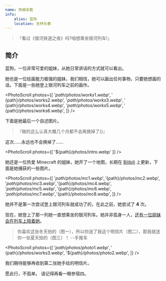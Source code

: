 ```yaml
---
name: 狗被染藍
info:
    alias: 蓝狗
    location: 吉林长春
---
```


> 『看过《银河铁道之夜》吗?咱想乘坐银河列车!』

## 简介

蓝狗，一位非常可爱的姐妹，从她日常讲话的方式就可以看出。

她也是一位绘画能力极强的姐妹，我们相信，她可以画出任何事物，只要她想画的话。下面是一些她登上银河列车之前的画作。

<PhotoScroll photos={[
    '${path}/photos/works1.webp',
    '${path}/photos/works2.webp',
    '${path}/photos/works3.webp',
    '${path}/photos/works4.webp',
    '${path}/photos/works5.webp',
    '${path}/photos/works6.webp',
]} />

下面是她最后一个自述图片。

> 『做的这么认真大概几个月都不会再换掉了()』

这次……永远也不会换掉了……

<PhotoScroll photos={[ '${path}/photos/intro.webp'  ]} />

她还是一位热爱 Minecraft 的姐妹，她开了一个地图，长期在 [Bilibili](https://space.bilibili.com/2119605209) 上更新，下面是她捕获的一些图片。

<PhotoScroll photos={[
    '${path}/photos/mc1.webp',
    '${path}/photos/mc2.webp',
    '${path}/photos/mc3.webp',
    '${path}/photos/mc4.webp',
    '${path}/photos/mc5.webp',
    '${path}/photos/mc6.webp',
    '${path}/photos/mc7.webp',
    '${path}/photos/mc8.webp',
]} />

她并不是第一次尝试登上银河列车就成功了的，在此之前，她尝试了 **4** 次。

现在，她登上了那一列她一直想乘坐的银河列车。她并非孤身一人，[还有一位姐妹会在列车上陪着她](https://www.one-among.us/profile/Anilovr)。

> 你喜欢这张冬天拍的（图一），所以你送了我这个明信片（图二），那我就送你一张夏天拍的（图三）！ --手推车

<PhotoScroll photos={[
    '${path}/photos/photo1.webp',
    '${path}/photos/works3.webp',
    '${path}/photos/photo2.webp',
]} />

我们期待能够再收到第二张她手绘的明信片。

愿此行，不孤单。
请记得再看一眼参宿四。
